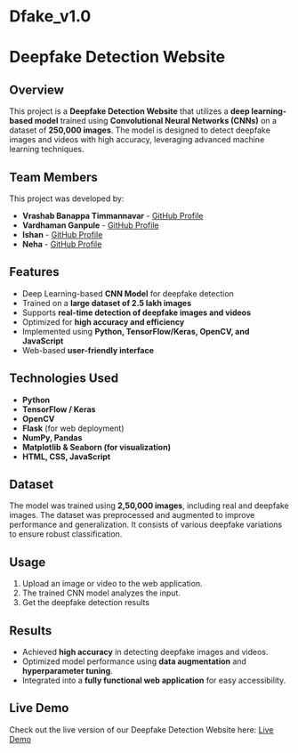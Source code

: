 # Dfake_v1.0
# Deepfake Detection Website

## Overview

This project is a **Deepfake Detection Website** that utilizes a **deep learning-based model** trained using **Convolutional Neural Networks (CNNs)** on a dataset of **250,000 images**. The model is designed to detect deepfake images and videos with high accuracy, leveraging advanced machine learning techniques.

## Team Members

This project was developed by:

- **Vrashab Banappa Timmannavar** - [GitHub Profile](https://github.com/vrashab-dev)
- **Vardhaman Ganpule** - [GitHub Profile](#)
- **Ishan** - [GitHub Profile](https://github.com/IshanParab)
- **Neha** - [GitHub Profile](#)

## Features

- Deep Learning-based **CNN Model** for deepfake detection
- Trained on a **large dataset of 2.5 lakh images**
- Supports **real-time detection of deepfake images and videos**
- Optimized for **high accuracy and efficiency**
- Implemented using **Python, TensorFlow/Keras, OpenCV, and JavaScript**
- Web-based **user-friendly interface**

## Technologies Used

- **Python**
- **TensorFlow / Keras**
- **OpenCV**
- **Flask** (for web deployment)
- **NumPy, Pandas**
- **Matplotlib & Seaborn (for visualization)**
- **HTML, CSS, JavaScript** 

## Dataset

The model was trained using **2,50,000 images**, including real and deepfake images. The dataset was preprocessed and augmented to improve performance and generalization. It consists of various deepfake variations to ensure robust classification.


## Usage

1. Upload an image or video to the web application.
2. The trained CNN model analyzes the input.
3. Get the deepfake detection results

## Results

- Achieved **high accuracy** in detecting deepfake images and videos.
- Optimized model performance using **data augmentation** and **hyperparameter tuning**.
- Integrated into a **fully functional web application** for easy accessibility.

## Live Demo

Check out the live version of our Deepfake Detection Website here: [Live Demo](dfake-apr.pages.dev)

